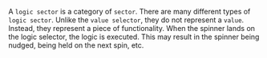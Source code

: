 A `logic sector` is a category of `sector`. There are many different types of `logic sector`.
Unlike the `value selector`, they do not represent a `value`. Instead, they represent a piece of functionality.
When the spinner lands on the logic selector, the logic is executed. This may result in the spinner being nudged, being held on the next spin, etc.